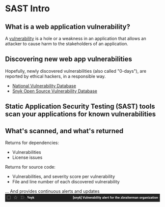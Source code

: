 # SAST Intro


## What is a web application vulnerability?

A [vulnerability](https://owasp.org/www-community/vulnerabilities/) is a hole or a weakness in an application that allows an attacker to cause harm to the stakeholders of an application.


## Discovering new web app vulnerabilities

Hopefully, newly discovered vulnerabilities (also called "0-days"), are reported by ethical hackers, in a responsible way.

* [National Vulnerability Database](https://nvd.nist.gov)
* [Snyk Open Source Vulnerability Database](https://security.snyk.io)

## Static Application Security Testing (SAST) tools scan your applications for known vulnerabilities


## What's scanned, and what's returned

Returns for dependencies:
* Vulnerabilities
* License issues


Returns for source code:

* Vulnerabilities, and severity score per vulnerability
* File and line number of each discovered vulnerability


... And provides continuous alerts and updates ![](/images/snyk-vulnerability-email-alert.png)
